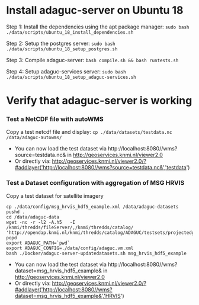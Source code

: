 # Install adaguc-server on Ubuntu 18

Step 1: Install the dependencies using the apt package manager:
```sudo bash ./data/scripts/ubuntu_18_install_dependencies.sh ```

Step 2: Setup the postgres server:
```sudo bash ./data/scripts/ubuntu_18_setup_postgres.sh ```

Step 3: Compile adaguc-server:
```bash compile.sh && bash runtests.sh```

Step 4: Setup adaguc-services server:
```sudo bash ./data/scripts/ubuntu_18_setup_adaguc-services.sh```

# Verify that adaguc-server is working

### Test a NetCDF file with autoWMS ###

 Copy a test netcdf file and display:
```cp ./data/datasets/testdata.nc /data/adaguc-autowms/```

* You can now load the test dataset via http://localhost:8080//wms?source=testdata.nc& in http://geoservices.knmi.nl/viewer2.0
* Or directly via: http://geoservices.knmi.nl/viewer2.0/?#addlayer('http://localhost:8080//wms?source=testdata.nc&','testdata')

### Test a Dataset configuration with aggregation of MSG HRVIS ###

Copy a test dataset for satellite imagery
```
cp ./data/config/msg_hrvis_hdf5_example.xml /data/adaguc-datasets
pushd .
cd /data/adaguc-data
wget -nc -r -l2 -A.h5   -I /knmi/thredds/fileServer/,/knmi/thredds/catalog/ 'http://opendap.knmi.nl/knmi/thredds/catalog/ADAGUC/testsets/projectedgrids/meteosat/catalog.html'
popd
export ADAGUC_PATH=`pwd`
export ADAGUC_CONFIG=./data/config/adaguc.vm.xml
bash ./Docker/adaguc-server-updatedatasets.sh msg_hrvis_hdf5_example
```
* You can now load the test dataset via http://localhost:8080//wms?dataset=msg_hrvis_hdf5_example& in http://geoservices.knmi.nl/viewer2.0
* Or directly via: http://geoservices.knmi.nl/viewer2.0/?#addlayer('http://localhost:8080//wms?dataset=msg_hrvis_hdf5_example&','HRVIS')
